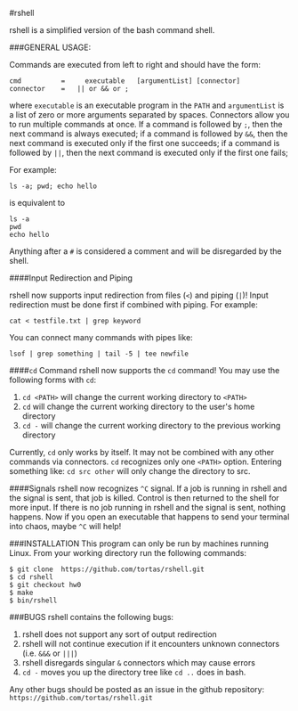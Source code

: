 #rshell 

rshell is a simplified version of the bash command shell. 

###GENERAL USAGE:


Commands are executed from left to right and should have the form:
```
cmd			 =     executable   [argumentList] [connector]
connector    =   || or && or ;	
```
where `executable` is an executable program in the `PATH` and `argumentList` is a list of zero or 
more arguments separated by spaces. Connectors allow you to run multiple commands at once.
	If a command is followed by `;`, then the next command is always executed;
	if a command is followed by `&&`, then the next command is executed only if the first one succeeds;
	if a command is followed by `||`, then the next command is executed only if the first one fails;

For example:
```
ls -a; pwd; echo hello
```
is equivalent to 
```
ls -a
pwd
echo hello
```

Anything after a `#` is considered a comment and will be disregarded by the shell.

####Input Redirection and Piping

rshell now supports input redirection from files (`<`) and piping (`|`)!
Input redirection must be done first if combined with piping.
For example:
```
cat < testfile.txt | grep keyword
```
You can connect many commands with pipes like:
```
lsof | grep something | tail -5 | tee newfile
```

####`cd` Command
rshell now supports the `cd` command! 
You may use the following forms with `cd`:

1. `cd <PATH>` will change the current working directory to `<PATH>`
2. `cd` will change the current working directory to the user's home directory
3. `cd -` will change the current working directory to the previous working directory

Currently, `cd` only works by itself.
It may not be combined with any other commands via connectors.
`cd` recognizes only one `<PATH>` option.
Entering something like: `cd src other` will only change the directory to src.

####Signals
rshell now recognizes `^C` signal. 
If a job is running in rshell and the signal is sent, that job is killed.
Control is then returned to the shell for more input.
If there is no job running in rshell and the signal is sent, nothing happens.
Now if you open an executable that happens to send your terminal into chaos, maybe `^C` will help!

###INSTALLATION
This program can only be run by machines running Linux. 
From your working directory run the following commands:
```
$ git clone  https://github.com/tortas/rshell.git
$ cd rshell
$ git checkout hw0
$ make
$ bin/rshell
```

###BUGS
rshell contains the following bugs:

1. rshell does not support any sort of output redirection
2. rshell will not continue execution if it encounters unknown connectors (i.e. `&&&` or `|||`)
3. rshell disregards singular `&` connectors which may cause errors
4. `cd -` moves you up the directory tree like `cd ..` does in bash.

Any other bugs should be posted as an issue in the github repository:
	``https://github.com/tortas/rshell.git``
